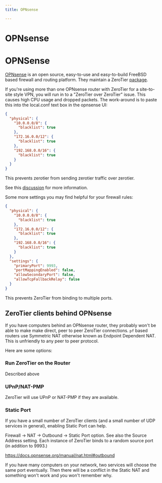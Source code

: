 ```yaml
---
title: OPNsense

---
```


OPNsense
=====

# OPNSense
[OPNsense](https://opnsense.org/) is an open source, easy-to-use and easy-to-build FreeBSD based firewall and routing platform.
They maintain a ZeroTier [package](https://docs.opnsense.org/manual/how-tos/zerotier.html).

If you're using more than one OPNsense router with ZeroTier for a site-to-site style VPN, you will run in to a "ZeroTier over ZeroTier" issue. This causes high CPU usage and dropped packets.
The work-around is to paste this into the local.conf text box in the opnsense UI: 

```json
{
  "physical": {
    "10.0.0.0/8": {
      "blacklist": true
    },
    "172.16.0.0/12": {
      "blacklist": true
    },
    "192.168.0.0/16": {
      "blacklist": true
    }
  }
}
```

This prevents zerotier from sending zerotier traffic over zerotier. 

See this [discussion](https://github.com/zerotier/ZeroTierOne/issues/779#issuecomment-767198156) for more information.




Some more settings you may find helpful for your firewall rules:
```json
{
  "physical": {
    "10.0.0.0/8": {
      "blacklist": true
    },
    "172.16.0.0/12": {
      "blacklist": true
    },
    "192.168.0.0/16": {
      "blacklist": true
    }
  },
  "settings": {
    "primaryPort": 9993,
    "portMappingEnabled": false,
    "allowSecondaryPort": false,
    "allowTcpFallbackRelay": false
  }
}
```

This prevents ZeroTier from binding to multiple ports. 

## ZeroTier clients behind OPNsense 
If you have computers behind an OPNsense router, they probably won't be able to make make direct, peer to peer ZeroTier connections. 
`pf` based routers use Symmetric NAT otherwise known as Endpoint Dependent NAT. This is unfriendly to any peer to peer protocol.


Here are some options:

### Run ZeroTier on the Router
Described above

### UPnP/NAT-PMP
ZeroTier will use UPnP or NAT-PMP if they are available. 

### Static Port
If you have a small number of ZeroTier clients (and a small number of UDP services in general), enabling Static Port can help.

Firewall -> NAT -> Outbound -> Static Port option. See also the Source Address setting. Each instance of ZeroTier binds to a random source port (in addition to 9993.)

https://docs.opnsense.org/manual/nat.html#outbound

If you have many computers on your network, two services will choose the same port eventually. Then there will be a conflict in the Static NAT and something won't work and you won't remember why.
